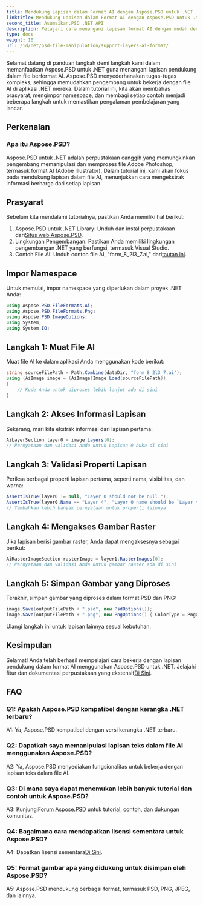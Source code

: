 ```yaml
---
title: Mendukung Lapisan dalam Format AI dengan Aspose.PSD untuk .NET
linktitle: Mendukung Lapisan dalam Format AI dengan Aspose.PSD untuk .NET
second_title: Asumsikan.PSD .NET API
description: Pelajari cara menangani lapisan format AI dengan mudah dengan Aspose.PSD untuk .NET. Ikuti panduan langkah demi langkah kami untuk integrasi dan manipulasi yang lancar.
type: docs
weight: 10
url: /id/net/psd-file-manipulation/support-layers-ai-format/
---
```

Selamat datang di panduan langkah demi langkah kami dalam memanfaatkan Aspose.PSD untuk .NET guna menangani lapisan pendukung dalam file berformat AI. Aspose.PSD menyederhanakan tugas-tugas kompleks, sehingga memudahkan pengembang untuk bekerja dengan file AI di aplikasi .NET mereka. Dalam tutorial ini, kita akan membahas prasyarat, mengimpor namespace, dan membagi setiap contoh menjadi beberapa langkah untuk memastikan pengalaman pembelajaran yang lancar.
## Perkenalan
### Apa itu Aspose.PSD?
Aspose.PSD untuk .NET adalah perpustakaan canggih yang memungkinkan pengembang memanipulasi dan memproses file Adobe Photoshop, termasuk format AI (Adobe Illustrator). Dalam tutorial ini, kami akan fokus pada mendukung lapisan dalam file AI, menunjukkan cara mengekstrak informasi berharga dari setiap lapisan.
## Prasyarat
Sebelum kita mendalami tutorialnya, pastikan Anda memiliki hal berikut:
1.  Aspose.PSD untuk .NET Library: Unduh dan instal perpustakaan dari[Situs web Aspose.PSD](https://releases.aspose.com/psd/net/).
2. Lingkungan Pengembangan: Pastikan Anda memiliki lingkungan pengembangan .NET yang berfungsi, termasuk Visual Studio.
3. Contoh File AI: Unduh contoh file AI, "form_8_2l3_7.ai," dari[tautan ini](Your-Download-Link).
## Impor Namespace
Untuk memulai, impor namespace yang diperlukan dalam proyek .NET Anda:
```csharp
using Aspose.PSD.FileFormats.Ai;
using Aspose.PSD.FileFormats.Png;
using Aspose.PSD.ImageOptions;
using System;
using System.IO;
```
## Langkah 1: Muat File AI
Muat file AI ke dalam aplikasi Anda menggunakan kode berikut:
```csharp
string sourceFilePath = Path.Combine(dataDir, "form_8_2l3_7.ai");
using (AiImage image = (AiImage)Image.Load(sourceFilePath))
{
    // Kode Anda untuk diproses lebih lanjut ada di sini
}
```
## Langkah 2: Akses Informasi Lapisan
Sekarang, mari kita ekstrak informasi dari lapisan pertama:
```csharp
AiLayerSection layer0 = image.Layers[0];
// Pernyataan dan validasi Anda untuk Lapisan 0 buka di sini
```
## Langkah 3: Validasi Properti Lapisan
Periksa berbagai properti lapisan pertama, seperti nama, visibilitas, dan warna:
```csharp
AssertIsTrue(layer0 != null, "Layer 0 should not be null.");
AssertIsTrue(layer0.Name == "Layer 4", "Layer 0 name should be `Layer 4`");
// Tambahkan lebih banyak pernyataan untuk properti lainnya
```
## Langkah 4: Mengakses Gambar Raster
Jika lapisan berisi gambar raster, Anda dapat mengaksesnya sebagai berikut:
```csharp
AiRasterImageSection rasterImage = layer1.RasterImages[0];
// Pernyataan dan validasi Anda untuk gambar raster ada di sini
```
## Langkah 5: Simpan Gambar yang Diproses
Terakhir, simpan gambar yang diproses dalam format PSD dan PNG:
```csharp
image.Save(outputFilePath + ".psd", new PsdOptions());
image.Save(outputFilePath + ".png", new PngOptions() { ColorType = PngColorType.TruecolorWithAlpha });
```
Ulangi langkah ini untuk lapisan lainnya sesuai kebutuhan.
## Kesimpulan

Selamat! Anda telah berhasil mempelajari cara bekerja dengan lapisan pendukung dalam format AI menggunakan Aspose.PSD untuk .NET. Jelajahi fitur dan dokumentasi perpustakaan yang ekstensif[Di Sini](https://reference.aspose.com/psd/net/).

## FAQ

### Q1: Apakah Aspose.PSD kompatibel dengan kerangka .NET terbaru?

A1: Ya, Aspose.PSD kompatibel dengan versi kerangka .NET terbaru.

### Q2: Dapatkah saya memanipulasi lapisan teks dalam file AI menggunakan Aspose.PSD?

A2: Ya, Aspose.PSD menyediakan fungsionalitas untuk bekerja dengan lapisan teks dalam file AI.

### Q3: Di mana saya dapat menemukan lebih banyak tutorial dan contoh untuk Aspose.PSD?

 A3: Kunjungi[Forum Aspose.PSD](https://forum.aspose.com/c/psd/34) untuk tutorial, contoh, dan dukungan komunitas.

### Q4: Bagaimana cara mendapatkan lisensi sementara untuk Aspose.PSD?

 A4: Dapatkan lisensi sementara[Di Sini](https://purchase.aspose.com/temporary-license/).

### Q5: Format gambar apa yang didukung untuk disimpan oleh Aspose.PSD?

A5: Aspose.PSD mendukung berbagai format, termasuk PSD, PNG, JPEG, dan lainnya.